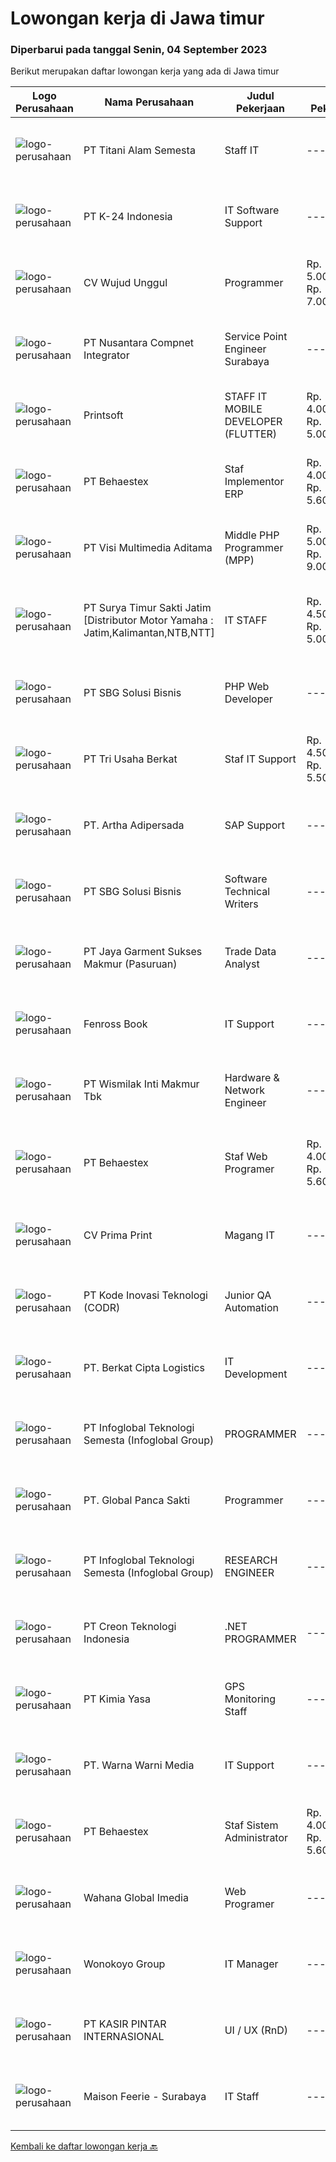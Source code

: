 
  # Lowongan kerja di Jawa timur

  ### Diperbarui pada tanggal Senin, 04 September 2023

  Berikut merupakan daftar lowongan kerja yang ada di Jawa timur

  |Logo Perusahaan | Nama Perusahaan | Judul Pekerjaan | Gaji Pekerjaan | Lokasi | Deskripsi | Tanggal diunggah | Pranala |
  | -------------- | --------------- | --------------- | --------- | --------- | -------------- | ------- | ----------- |
  |![logo-perusahaan](https://image-service-cdn.seek.com.au/3650e4ea5cf15ff06b6cedba6caa19766b68c3ef/ee4dce1061f3f616224767ad58cb2fc751b8d2dc)|PT Titani Alam Semesta|Staff IT|---|Surabaya|Maximum age 30 years old. Minimum Bachelor Degree - Informatika GPA 3.0 Sedikit Mandarin. Pengalaman dibidang IT minimal 4 tahun. Requirement:...|Sabtu, 02 September 2023|https://www.jobstreet.co.id/id/job/staff-it-4456722?token=0~66cb7590-eff1-4535-a065-c44f5edafe55&sectionRank=1&jobId=jobstreet-id-job-4456722|
|![logo-perusahaan](https://image-service-cdn.seek.com.au/73afeadf1749c79edcf1d1b4f6ba6dbb1684b721/ee4dce1061f3f616224767ad58cb2fc751b8d2dc)|PT K-24 Indonesia|IT Software Support|---|Surabaya|Kualifikasi :  Pendidikan S1 Sistem Informatika/Management/Akuntansi Berpengalaman 1 tahun (Fresh Graduate Welcome) Mampu menganalisa masalah dan...|Jumat, 01 September 2023|https://www.jobstreet.co.id/id/job/it-software-support-4456136?token=0~66cb7590-eff1-4535-a065-c44f5edafe55&sectionRank=2&jobId=jobstreet-id-job-4456136|
|![logo-perusahaan](https://i.ibb.co/sqvTCh9/112815900-stock-vector-no-image-available-icon-flat-vector.webp)|CV Wujud Unggul|Programmer|Rp. 5.000.000-Rp. 7.000.000|Surabaya|Kualifikasi : Usia Maksimal 30 Tahun Pendidikan minimal D3/S1 Jurusan : Ilmu Komputer/Teknik Informatika/ Sistem Informasi Memiliki kemampuan dalam...|Jumat, 01 September 2023|https://www.jobstreet.co.id/id/job/programmer-4456188?token=0~66cb7590-eff1-4535-a065-c44f5edafe55&sectionRank=3&jobId=jobstreet-id-job-4456188|
|![logo-perusahaan](https://image-service-cdn.seek.com.au/faf1379cb2f8ff5c87162dc20c60c0d2f63dba1c/ee4dce1061f3f616224767ad58cb2fc751b8d2dc)|PT Nusantara Compnet Integrator|Service Point Engineer Surabaya|---|Surabaya|Kualifikasi: Pendidikan minimal S1 Teknik Komputer, Ilmu Komputer, Teknik Informatika atau Ilmu Komputer lainnya Memiliki pengalaman bekerja minimal 2...|Kamis, 31 Agustus 2023|https://www.jobstreet.co.id/id/job/service-point-engineer-surabaya-4455114?token=0~66cb7590-eff1-4535-a065-c44f5edafe55&sectionRank=4&jobId=jobstreet-id-job-4455114|
|![logo-perusahaan](https://image-service-cdn.seek.com.au/ba94bf1b44183ab640721dfd870b0e746a88853a/ee4dce1061f3f616224767ad58cb2fc751b8d2dc)|Printsoft|STAFF IT MOBILE DEVELOPER (FLUTTER)|Rp. 4.000.000-Rp. 5.000.000|Surabaya|Mengatur proses pengembangan software mulai dari konsep hingga pengiriman Menjaga dan meningkatkan pengerjaan software Mengatur siklus awal sampai...|Jumat, 01 September 2023|https://www.jobstreet.co.id/id/job/staff-it-mobile-developer-flutter-4455911?token=0~66cb7590-eff1-4535-a065-c44f5edafe55&sectionRank=5&jobId=jobstreet-id-job-4455911|
|![logo-perusahaan](https://image-service-cdn.seek.com.au/8b7e2b05ba209582732a5c82d57c211066889fbb/ee4dce1061f3f616224767ad58cb2fc751b8d2dc)|PT Behaestex|Staf Implementor ERP|Rp. 4.000.000-Rp. 5.600.000|Gresik|Usia maks. 27 tahun. Pendidikan min. S1 Sistem Informasi, Teknik Informatika atau bidang lain yang linear. Berpengalaman sebagai implementor....|Kamis, 31 Agustus 2023|https://www.jobstreet.co.id/id/job/staf-implementor-erp-4454073?token=0~66cb7590-eff1-4535-a065-c44f5edafe55&sectionRank=6&jobId=jobstreet-id-job-4454073|
|![logo-perusahaan](https://image-service-cdn.seek.com.au/b8528c389ba1b59ec14f571684d5a518b5b2a7b1/ee4dce1061f3f616224767ad58cb2fc751b8d2dc)|PT Visi Multimedia Aditama|Middle PHP Programmer (MPP)|Rp. 5.000.000-Rp. 9.000.000|Malang|Requirements: Candidate must possess at least a Diploma, Bachelor's Degree, Art/ Design/ Creative Multimedia, Computer Science/Information Technology,...|Jumat, 01 September 2023|https://www.jobstreet.co.id/id/job/middle-php-programmer-mpp-4455789?token=0~66cb7590-eff1-4535-a065-c44f5edafe55&sectionRank=7&jobId=jobstreet-id-job-4455789|
|![logo-perusahaan](https://image-service-cdn.seek.com.au/516b9342ad147f68388719a6e25937b33079d494/ee4dce1061f3f616224767ad58cb2fc751b8d2dc)|PT Surya Timur Sakti Jatim [Distributor Motor Yamaha : Jatim,Kalimantan,NTB,NTT]|IT STAFF|Rp. 4.500.000-Rp. 5.000.000|Surabaya|Kriteria dan persyaratan : Pendidikan minimal S1 jurusan IT, Komputer, dan serumpunnya Menguasai dan memiliki pengalaman mengerjakan/menggunakan : PHP...|Senin, 28 Agustus 2023|https://www.jobstreet.co.id/id/job/it-staff-4449687?token=0~66cb7590-eff1-4535-a065-c44f5edafe55&sectionRank=8&jobId=jobstreet-id-job-4449687|
|![logo-perusahaan](https://image-service-cdn.seek.com.au/f820d36a8e416d7a4c2783ec051002404d9ab8a9/ee4dce1061f3f616224767ad58cb2fc751b8d2dc)|PT SBG Solusi Bisnis|PHP Web Developer|---|Surabaya|Responsibilities: Work in English speaking environment Produce fully functional mobile applications and writing clean code. Write unit and UI tests to...|Jumat, 01 September 2023|https://www.jobstreet.co.id/id/job/php-web-developer-4456393?token=0~66cb7590-eff1-4535-a065-c44f5edafe55&sectionRank=9&jobId=jobstreet-id-job-4456393|
|![logo-perusahaan](https://image-service-cdn.seek.com.au/43e1ea8ab1d53106382eebc9afa49ab3cec41c12/ee4dce1061f3f616224767ad58cb2fc751b8d2dc)|PT Tri Usaha Berkat|Staf IT Support|Rp. 4.500.000-Rp. 5.500.000|Jawa Timur|Grup perusahaan kami membutuhkan karyawan pada posisi Staf IT Support.Deskripsi Pekerjaan Pendidikan minimal D3 Komputer atau bidang sejenisnya...|Senin, 28 Agustus 2023|https://www.jobstreet.co.id/id/job/staf-it-support-4450512?token=0~66cb7590-eff1-4535-a065-c44f5edafe55&sectionRank=10&jobId=jobstreet-id-job-4450512|
|![logo-perusahaan](https://image-service-cdn.seek.com.au/79f4dc8cf28ba9e26902992e618fd87ebf0393ac/ee4dce1061f3f616224767ad58cb2fc751b8d2dc)|PT. Artha Adipersada|SAP Support|---|Surabaya|Membuat Query untuk kebutuhan reporting / analisa Membuat user defined object/Field Supporting kebutuhan Query Supporting kebutuhan enhancement SAP...|Rabu, 30 Agustus 2023|https://www.jobstreet.co.id/id/job/sap-support-4452661?token=0~66cb7590-eff1-4535-a065-c44f5edafe55&sectionRank=11&jobId=jobstreet-id-job-4452661|
|![logo-perusahaan](https://image-service-cdn.seek.com.au/f820d36a8e416d7a4c2783ec051002404d9ab8a9/ee4dce1061f3f616224767ad58cb2fc751b8d2dc)|PT SBG Solusi Bisnis|Software Technical Writers|---|Surabaya|Job Description : Partner closely with software engineers and development team to research, scope, and run documentation projects Contribute to...|Jumat, 01 September 2023|https://www.jobstreet.co.id/id/job/software-technical-writers-4456389?token=0~66cb7590-eff1-4535-a065-c44f5edafe55&sectionRank=12&jobId=jobstreet-id-job-4456389|
|![logo-perusahaan](https://image-service-cdn.seek.com.au/c00375f47ce7b8eb7c655126d21d41360e1de177/ee4dce1061f3f616224767ad58cb2fc751b8d2dc)|PT Jaya Garment Sukses Makmur (Pasuruan)|Trade Data Analyst|---|Surabaya|Deskripsi Pekerjaan Menganalisa hasil penjualan Menyajikan laporan penjualan Korespondesi dengan Customer/Klien Membantu dalam persiapan laporan...|Rabu, 30 Agustus 2023|https://www.jobstreet.co.id/id/job/trade-data-analyst-4452824?token=0~66cb7590-eff1-4535-a065-c44f5edafe55&sectionRank=13&jobId=jobstreet-id-job-4452824|
|![logo-perusahaan](https://i.ibb.co/sqvTCh9/112815900-stock-vector-no-image-available-icon-flat-vector.webp)|Fenross Book|IT Support|---|Jawa Timur|KualifikasiJujur dan bertanggung jawabDeskripsi Mempunyai inisiatif dalam bekerja dan tidak muda putus asaMampu bekerja dalam timMengetahui...|Jumat, 01 September 2023|https://www.jobstreet.co.id/id/job/it-support-1036834948?token=0~66cb7590-eff1-4535-a065-c44f5edafe55&sectionRank=14&jobId=jobstreet-id-job-1036834948|
|![logo-perusahaan](https://image-service-cdn.seek.com.au/021262e2a78c25ef96d01d23f3195c828ee6d47d/ee4dce1061f3f616224767ad58cb2fc751b8d2dc)|PT Wismilak Inti Makmur Tbk|Hardware & Network Engineer|---|Surabaya|Tugas Rutin: Memastikan sistem komputerisasi (network, server, perangkat jaringan, dan security system) berjalan dengan baik. Memperbaiki gangguan...|Senin, 28 Agustus 2023|https://www.jobstreet.co.id/id/job/hardware-network-engineer-4449974?token=0~66cb7590-eff1-4535-a065-c44f5edafe55&sectionRank=15&jobId=jobstreet-id-job-4449974|
|![logo-perusahaan](https://image-service-cdn.seek.com.au/8b7e2b05ba209582732a5c82d57c211066889fbb/ee4dce1061f3f616224767ad58cb2fc751b8d2dc)|PT Behaestex|Staf Web Programer|Rp. 4.000.000-Rp. 5.600.000|Gresik|Usia Maks. 30 Tahun Pendidikan min. D3 Informatika atau Sistem Informasi Pengalaman mengembangkan aplikasi dengan teknologi front end, termasuk CSS3,...|Rabu, 30 Agustus 2023|https://www.jobstreet.co.id/id/job/staf-web-programer-4453637?token=0~66cb7590-eff1-4535-a065-c44f5edafe55&sectionRank=16&jobId=jobstreet-id-job-4453637|
|![logo-perusahaan](https://image-service-cdn.seek.com.au/c00ae9396a953ace3a8e2f0869fe1a2a75c0f226/ee4dce1061f3f616224767ad58cb2fc751b8d2dc)|CV Prima Print|Magang IT|---|Jawa Timur|Kualifikasi: Lulusan baru dari SMK atau pendidikan yang lebih tinggi di jurusan IT dan sejenisnya atau mahasiswa tingkat akhir di jurusan IT dan...|Rabu, 30 Agustus 2023|https://www.jobstreet.co.id/id/job/magang-it-1036821982?token=0~66cb7590-eff1-4535-a065-c44f5edafe55&sectionRank=17&jobId=jobstreet-id-job-1036821982|
|![logo-perusahaan](https://image-service-cdn.seek.com.au/6d97a4ffe0f325e8e84b260a2064eead4009eff7/ee4dce1061f3f616224767ad58cb2fc751b8d2dc)|PT Kode Inovasi Teknologi (CODR)|Junior QA Automation|---|Jakarta Raya|Minimum Requirements: Candidates must possess at least a Bachelor's Degree in Engineering (Computer/Telecommunication), Computer Science/Information...|Rabu, 30 Agustus 2023|https://www.jobstreet.co.id/id/job/junior-qa-automation-4453401?token=0~66cb7590-eff1-4535-a065-c44f5edafe55&sectionRank=18&jobId=jobstreet-id-job-4453401|
|![logo-perusahaan](https://i.ibb.co/sqvTCh9/112815900-stock-vector-no-image-available-icon-flat-vector.webp)|PT. Berkat Cipta Logistics|IT Development|---|Jawa Timur|Kualifikasi Pendidikan min D3/S1 (Teknologi Informatika/Ilmu Komputer/Sistem Informasi) Pengalaman sebagai IT Software/ Programmer minimal 2 tahun...|Kamis, 31 Agustus 2023|https://www.jobstreet.co.id/id/job/it-development-1036830915?token=0~66cb7590-eff1-4535-a065-c44f5edafe55&sectionRank=19&jobId=jobstreet-id-job-1036830915|
|![logo-perusahaan](https://image-service-cdn.seek.com.au/f5d20a78e60befe5ddca15b6954d787efbbd511c/ee4dce1061f3f616224767ad58cb2fc751b8d2dc)|PT Infoglobal Teknologi Semesta (Infoglobal Group)|PROGRAMMER|---|Surabaya|Kualifikasi : Usia maksimal 30 tahun Pendidikan D3/S1 Teknik Komputer atau setara Menguasai PHP (OOP dan prosedural) Menguasai MySQL/PostgreSQL...|Selasa, 29 Agustus 2023|https://www.jobstreet.co.id/id/job/programmer-4451336?token=0~66cb7590-eff1-4535-a065-c44f5edafe55&sectionRank=20&jobId=jobstreet-id-job-4451336|
|![logo-perusahaan](https://i.ibb.co/sqvTCh9/112815900-stock-vector-no-image-available-icon-flat-vector.webp)|PT. Global Panca Sakti|Programmer|---|Jawa Timur|- Memahami java programming, - familiar dengan linux lebih disukai - familiar dengan android studio lebih disukai- Berpengalaman di bidang programmer...|Sabtu, 02 September 2023|https://www.jobstreet.co.id/id/job/programmer-1036837088?token=0~66cb7590-eff1-4535-a065-c44f5edafe55&sectionRank=21&jobId=jobstreet-id-job-1036837088|
|![logo-perusahaan](https://image-service-cdn.seek.com.au/253d2bc10e75d9dedc4672c1fe2569cd50b290bf/ee4dce1061f3f616224767ad58cb2fc751b8d2dc)|PT Infoglobal Teknologi Semesta (Infoglobal Group)|RESEARCH ENGINEER|---|Surabaya|Kualifikasi : Usia maksimal 30 tahun Pendidikan S1 Matematika (Pemodelan) / Elektro (Control) / Teknik Komputer Familiar dengan MATLAB + Simulink,...|Selasa, 29 Agustus 2023|https://www.jobstreet.co.id/id/job/research-engineer-4451346?token=0~66cb7590-eff1-4535-a065-c44f5edafe55&sectionRank=22&jobId=jobstreet-id-job-4451346|
|![logo-perusahaan](https://image-service-cdn.seek.com.au/78901259d4decf231e925fe499347bc599591a6f/ee4dce1061f3f616224767ad58cb2fc751b8d2dc)|PT Creon Teknologi Indonesia|.NET PROGRAMMER|---|Surabaya|Job Responsibilities: Involved in all phases of the software development life cycle – from requirements analysis, development, testing and...|Selasa, 29 Agustus 2023|https://www.jobstreet.co.id/id/job/.net-programmer-4452120?token=0~66cb7590-eff1-4535-a065-c44f5edafe55&sectionRank=23&jobId=jobstreet-id-job-4452120|
|![logo-perusahaan](https://i.ibb.co/sqvTCh9/112815900-stock-vector-no-image-available-icon-flat-vector.webp)|PT Kimia Yasa|GPS Monitoring Staff|---|Surabaya|Kualifikasi: Pengalaman Min. 2 tahun di pekerjaan terkait GPS, CCTV, &amp; Security Memiliki intuisi dalam menggali data dan fakta, serta logika...|Selasa, 29 Agustus 2023|https://www.jobstreet.co.id/id/job/gps-monitoring-staff-4452514?token=0~66cb7590-eff1-4535-a065-c44f5edafe55&sectionRank=24&jobId=jobstreet-id-job-4452514|
|![logo-perusahaan](https://i.ibb.co/sqvTCh9/112815900-stock-vector-no-image-available-icon-flat-vector.webp)|PT. Warna Warni Media|IT Support|---|Jawa Timur|Job Description Merancang, mengelola dan mengawasi serta mengevaluasi operasional dan sistem informasi (software dan aplikasi) dan pendukungnya...|Selasa, 29 Agustus 2023|https://www.jobstreet.co.id/id/job/it-support-1036808965?token=0~66cb7590-eff1-4535-a065-c44f5edafe55&sectionRank=25&jobId=jobstreet-id-job-1036808965|
|![logo-perusahaan](https://image-service-cdn.seek.com.au/8b7e2b05ba209582732a5c82d57c211066889fbb/ee4dce1061f3f616224767ad58cb2fc751b8d2dc)|PT Behaestex|Staf Sistem Administrator|Rp. 4.000.000-Rp. 5.600.000|Gresik|Usia maks. 35 tahun Pendidikan min. D3 Teknik Informatika Berpengalaman di bidang yang sama min. 1 tahun. Memahami virtualisasi server, Gitops, Doker,...|Senin, 28 Agustus 2023|https://www.jobstreet.co.id/id/job/staf-sistem-administrator-4449636?token=0~66cb7590-eff1-4535-a065-c44f5edafe55&sectionRank=26&jobId=jobstreet-id-job-4449636|
|![logo-perusahaan](https://image-service-cdn.seek.com.au/cb0ec23218a0b93bc4c7c416d39e039a3a21062d/ee4dce1061f3f616224767ad58cb2fc751b8d2dc)|Wahana Global Imedia|Web Programer|---|Surabaya|Perusahaan kami adalah website portal informasi yg sedang berkembang dengan puluhan ribu pengunjung setiap harinya. Kami menyajikan ribuan ragam...|Senin, 28 Agustus 2023|https://www.jobstreet.co.id/id/job/web-programer-4450831?token=0~66cb7590-eff1-4535-a065-c44f5edafe55&sectionRank=27&jobId=jobstreet-id-job-4450831|
|![logo-perusahaan](https://image-service-cdn.seek.com.au/07c39319db2ed739a2684b1bc254bbbbb7d788ef/ee4dce1061f3f616224767ad58cb2fc751b8d2dc)|Wonokoyo Group|IT Manager|---|Jawa Timur|JOB DESCRIPTIONS : Formulate, organize, and evaluate all information system operations (software &amp; apps) and all supports (hardware,...|Jumat, 25 Agustus 2023|https://www.jobstreet.co.id/id/job/it-manager-4447870?token=0~66cb7590-eff1-4535-a065-c44f5edafe55&sectionRank=28&jobId=jobstreet-id-job-4447870|
|![logo-perusahaan](https://image-service-cdn.seek.com.au/0361bae937596b43e3f2a473257008c2d4f70004/ee4dce1061f3f616224767ad58cb2fc751b8d2dc)|PT KASIR PINTAR INTERNASIONAL|UI / UX (RnD)|---|Jawa Timur|Main Responsibility Collecting and analyzing product’s requirements Illustrating design ideas for user interface elements  Developing UI mockups and...|Rabu, 30 Agustus 2023|https://www.jobstreet.co.id/id/job/ui-ux-rnd-4452607?token=0~66cb7590-eff1-4535-a065-c44f5edafe55&sectionRank=29&jobId=jobstreet-id-job-4452607|
|![logo-perusahaan](https://i.ibb.co/sqvTCh9/112815900-stock-vector-no-image-available-icon-flat-vector.webp)|Maison Feerie - Surabaya|IT Staff|---|Surabaya|KUALIFIKASI (Max 28 tahun) Minimal tamatan SMK (TKJ, Komputer) Pengalaman minimal 1 tahun Menguasai instalasi, Troubleshooting jaringan dan...|Senin, 28 Agustus 2023|https://www.jobstreet.co.id/id/job/it-staff-1036798199?token=0~66cb7590-eff1-4535-a065-c44f5edafe55&sectionRank=30&jobId=jobstreet-id-job-1036798199|


  [Kembali ke daftar lowongan kerja 🔙](../README.md#daftar-lowongan-kerja)
  